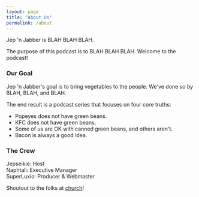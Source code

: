 ```yaml
---
layout: page
title: "About Us"
permalink: /about
---
```


Jep 'n Jabber is BLAH BLAH BLAH. 

The purpose of this podcast is to BLAH BLAH BLAH. Welcome to the podcast!

### Our Goal

Jep 'n Jabber's goal is to bring vegetables to the people. We've done so by BLAH, BLAH, and BLAH.

The end result is a podcast series that focuses on four core truths:
- Popeyes does not have green beans.
- KFC does not have green beans.
- Some of us are OK with canned green beans, and others aren't. 
- Bacon is always a good idea.

### The Crew

Jepseikie: Host  
Naphtali: Executive Manager  
SuperLuxio: Producer & Webmaster  

Shoutout to the folks at [church](https://www.thecitygateschurch.com/)!


